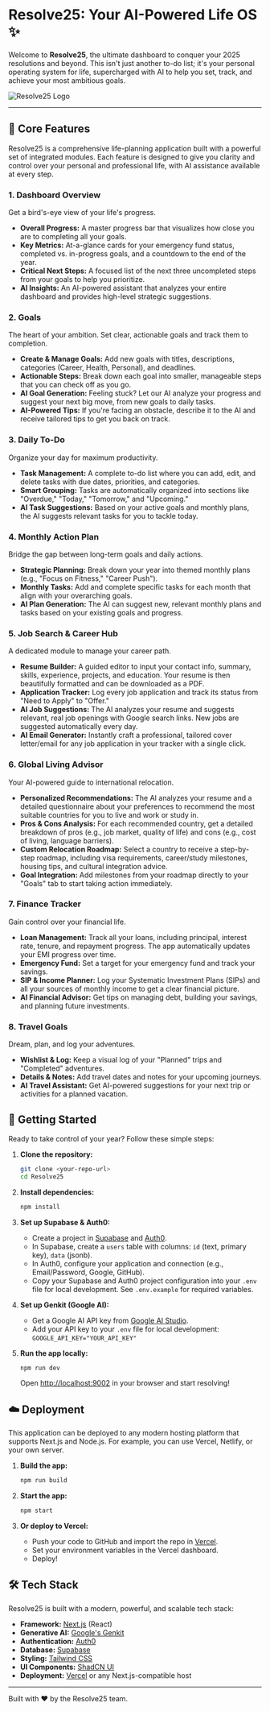 
# Resolve25: Your AI-Powered Life OS ✨

Welcome to **Resolve25**, the ultimate dashboard to conquer your 2025 resolutions and beyond. This isn't just another to-do list; it's your personal operating system for life, supercharged with AI to help you set, track, and achieve your most ambitious goals.

![Resolve25 Logo](./public/icon.svg)

---

## 🎯 Core Features

Resolve25 is a comprehensive life-planning application built with a powerful set of integrated modules. Each feature is designed to give you clarity and control over your personal and professional life, with AI assistance available at every step.

### 1. Dashboard Overview
Get a bird's-eye view of your life's progress.
- **Overall Progress:** A master progress bar that visualizes how close you are to completing all your goals.
- **Key Metrics:** At-a-glance cards for your emergency fund status, completed vs. in-progress goals, and a countdown to the end of the year.
- **Critical Next Steps:** A focused list of the next three uncompleted steps from your goals to help you prioritize.
- **AI Insights:** An AI-powered assistant that analyzes your entire dashboard and provides high-level strategic suggestions.

### 2. Goals
The heart of your ambition. Set clear, actionable goals and track them to completion.
- **Create & Manage Goals:** Add new goals with titles, descriptions, categories (Career, Health, Personal), and deadlines.
- **Actionable Steps:** Break down each goal into smaller, manageable steps that you can check off as you go.
- **AI Goal Generation:** Feeling stuck? Let our AI analyze your progress and suggest your next big move, from new goals to daily tasks.
- **AI-Powered Tips:** If you're facing an obstacle, describe it to the AI and receive tailored tips to get you back on track.

### 3. Daily To-Do
Organize your day for maximum productivity.
- **Task Management:** A complete to-do list where you can add, edit, and delete tasks with due dates, priorities, and categories.
- **Smart Grouping:** Tasks are automatically organized into sections like "Overdue," "Today," "Tomorrow," and "Upcoming."
- **AI Task Suggestions:** Based on your active goals and monthly plans, the AI suggests relevant tasks for you to tackle today.

### 4. Monthly Action Plan
Bridge the gap between long-term goals and daily actions.
- **Strategic Planning:** Break down your year into themed monthly plans (e.g., "Focus on Fitness," "Career Push").
- **Monthly Tasks:** Add and complete specific tasks for each month that align with your overarching goals.
- **AI Plan Generation:** The AI can suggest new, relevant monthly plans and tasks based on your existing goals and progress.

### 5. Job Search & Career Hub
A dedicated module to manage your career path.
- **Resume Builder:** A guided editor to input your contact info, summary, skills, experience, projects, and education. Your resume is then beautifully formatted and can be downloaded as a PDF.
- **Application Tracker:** Log every job application and track its status from "Need to Apply" to "Offer."
- **AI Job Suggestions:** The AI analyzes your resume and suggests relevant, real job openings with Google search links. New jobs are suggested automatically every day.
- **AI Email Generator:** Instantly craft a professional, tailored cover letter/email for any job application in your tracker with a single click.

### 6. Global Living Advisor
Your AI-powered guide to international relocation.
- **Personalized Recommendations:** The AI analyzes your resume and a detailed questionnaire about your preferences to recommend the most suitable countries for you to live and work or study in.
- **Pros & Cons Analysis:** For each recommended country, get a detailed breakdown of pros (e.g., job market, quality of life) and cons (e.g., cost of living, language barriers).
- **Custom Relocation Roadmap:** Select a country to receive a step-by-step roadmap, including visa requirements, career/study milestones, housing tips, and cultural integration advice.
- **Goal Integration:** Add milestones from your roadmap directly to your "Goals" tab to start taking action immediately.

### 7. Finance Tracker
Gain control over your financial life.
- **Loan Management:** Track all your loans, including principal, interest rate, tenure, and repayment progress. The app automatically updates your EMI progress over time.
- **Emergency Fund:** Set a target for your emergency fund and track your savings.
- **SIP & Income Planner:** Log your Systematic Investment Plans (SIPs) and all your sources of monthly income to get a clear financial picture.
- **AI Financial Advisor:** Get tips on managing debt, building your savings, and planning future investments.

### 8. Travel Goals
Dream, plan, and log your adventures.
- **Wishlist & Log:** Keep a visual log of your "Planned" trips and "Completed" adventures.
- **Details & Notes:** Add travel dates and notes for your upcoming journeys.
- **AI Travel Assistant:** Get AI-powered suggestions for your next trip or activities for a planned vacation.

## 🚀 Getting Started

Ready to take control of your year? Follow these simple steps:

1.  **Clone the repository:**
    ```bash
    git clone <your-repo-url>
    cd Resolve25
    ```

2.  **Install dependencies:**
    ```bash
    npm install
    ```

3.  **Set up Supabase & Auth0:**
    *   Create a project in [Supabase](https://supabase.com/) and [Auth0](https://auth0.com/).
    *   In Supabase, create a `users` table with columns: `id` (text, primary key), `data` (jsonb).
    *   In Auth0, configure your application and connection (e.g., Email/Password, Google, GitHub).
    *   Copy your Supabase and Auth0 project configuration into your `.env` file for local development. See `.env.example` for required variables.

4.  **Set up Genkit (Google AI):**
    *   Get a Google AI API key from [Google AI Studio](https://aistudio.google.com/app/apikey).
    *   Add your API key to your `.env` file for local development: `GOOGLE_API_KEY="YOUR_API_KEY"`

5.  **Run the app locally:**
    ```bash
    npm run dev
    ```

    Open [http://localhost:9002](http://localhost:9002) in your browser and start resolving!

## ☁️ Deployment

This application can be deployed to any modern hosting platform that supports Next.js and Node.js. For example, you can use Vercel, Netlify, or your own server.

1.  **Build the app:**
    ```bash
    npm run build
    ```

2.  **Start the app:**
    ```bash
    npm start
    ```

3.  **Or deploy to Vercel:**
    - Push your code to GitHub and import the repo in [Vercel](https://vercel.com/).
    - Set your environment variables in the Vercel dashboard.
    - Deploy!

## 🛠️ Tech Stack

Resolve25 is built with a modern, powerful, and scalable tech stack:

*   **Framework:** [Next.js](https://nextjs.org/) (React)
*   **Generative AI:** [Google's Genkit](https://firebase.google.com/docs/genkit)
*   **Authentication:** [Auth0](https://auth0.com/)
*   **Database:** [Supabase](https://supabase.com/)
*   **Styling:** [Tailwind CSS](https://tailwindcss.com/)
*   **UI Components:** [ShadCN UI](https://ui.shadcn.com/)
*   **Deployment:** [Vercel](https://vercel.com/) or any Next.js-compatible host

---

Built with ❤️ by the Resolve25 team.
